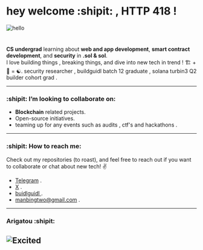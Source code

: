 # hey welcome :shipit: , HTTP 418 ! 
![hello](https://media.tenor.com/XKqcJyUCWYkAAAAj/hello-minion.gif)


# 
**CS undergrad** learning about **web and app development**, **smart contract development**, and **security** in **.sol & sol**.  
I love building things , breaking things, and dive into new tech in trend ! 🏗️ + 🔨 = ☯️.
security researcher , buildguidl batch 12 graduate , solana turbin3 Q2 builder cohort grad .


---

### :shipit: I’m looking to collaborate on:
- **Blockchain** related projects.
- Open-source initiatives.
- teaming up for any events such as audits , ctf's and hackathons .


---

### :shipit: How to reach me:
Check out my repositories (to roast), and feel free to reach out if you want to collaborate or chat about new tech! ✌️
- [Telegram](https://t.me/YUN0HU) .
- [X](https://x.com/yun0hu) .
- [ buidlguidl ](https://batch12.buidlguidl.com/builders/0xD692E6FCCC221a28cD6D57436Ec9F7cEf8c6D490) .
- manbingtwo@gmail.com .

---

### Arigatou :shipit:

![Excited](https://media1.giphy.com/media/D6hGrNr6w0JUY/giphy.webp?cid=790b7611lrse574qukl55c3t02tffai1850aeb9t2tkengai&ep=v1_gifs_search&rid=giphy.webp&ct=g)
---
